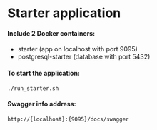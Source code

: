 # Starter application

#### Include 2 Docker containers:
- starter (app on localhost with port 9095)
- postgresql-starter (database with port 5432)


#### To start the application:
```
./run_starter.sh
```

#### Swagger info address:
```
http://{localhost}:{9095}/docs/swagger
```
